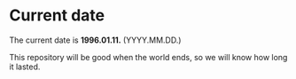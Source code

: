 # Current date

The current date is **1996.01.11.** (YYYY.MM.DD.)

This repository will be good when the world ends, so we will know how long it lasted.